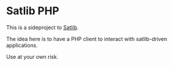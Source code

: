 # Satlib PHP

This is a sideproject to [Satlib](https://github.com/fabiante/satlib).

The idea here is to have a PHP client to interact with satlib-driven applications.

Use at your own risk.
